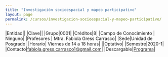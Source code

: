```yaml
---
title: "Investigación socioespacial y mapeo participativo"
layout: page
permalink: /cursos/investigacion-socioespacial-y-mapeo-participativo/
---
```


|Entidad||
|Clave||
|Grupo|0001|
|Créditos|8|
|Campo de Conocimiento | Ninguno|
|Profesores | Mtra. Fabiola Gress Carrasco|
|Sede|Unidad de Posgrado|
|Horario| Viernes de 14 a 18 horas|
||Optativo|
|Semestre|2020-1|
|Contacto|<fabiola.gress.carrasco1@gmail.com>|
|Descargable|[Programa](investigacion-socioespacial-y-mapeo-participativo.pdf)|
